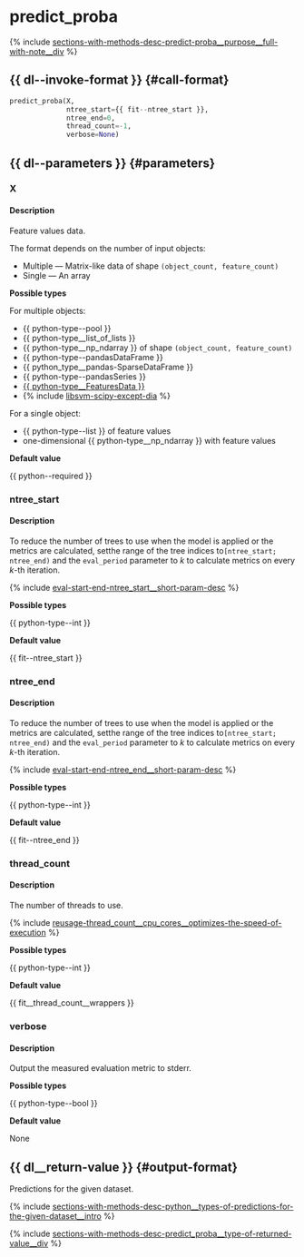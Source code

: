# predict_proba

{% include [sections-with-methods-desc-predict-proba__purpose__full-with-note__div](../_includes/work_src/reusage/predict-proba__purpose__full-with-note__div.md) %}


## {{ dl--invoke-format }} {#call-format}

```python
predict_proba(X, 
              ntree_start={{ fit--ntree_start }}, 
              ntree_end=0, 
              thread_count=-1, 
              verbose=None)
```

## {{ dl--parameters }} {#parameters}

### X

#### Description

Feature values data.

The format depends on the number of input objects:

- Multiple — Matrix-like data of shape `(object_count, feature_count)`
- Single — An array

**Possible types** 

For multiple objects:

- {{ python-type--pool }}
- {{ python-type__list_of_lists }}
- {{ python-type__np_ndarray }} of shape `(object_count, feature_count)`
- {{ python-type--pandasDataFrame }}
- {{ python_type__pandas-SparseDataFrame }}
- {{ python-type--pandasSeries }}
- [{{ python-type__FeaturesData }}](../concepts/python-features-data__desc.md)
- {% include [libsvm-scipy-except-dia](../_includes/work_src/reusage-formats/scipy-except-dia.md) %}
    

For a single object:

- {{ python-type--list }} of feature values
- one-dimensional {{ python-type__np_ndarray }} with feature values


**Default value** 

{{ python--required }}

### ntree_start

#### Description

To reduce the number of trees to use when the model is applied or the metrics are calculated, setthe range of the tree indices to`[ntree_start; ntree_end)` and the `eval_period` parameter to _k_ to calculate metrics on every _k_-th iteration.
 
{% include [eval-start-end-ntree_start__short-param-desc](../_includes/work_src/reusage-common-phrases/ntree_start__short-param-desc.md) %}
 
**Possible types** 
 
{{ python-type--int }}
 
**Default value** 
 
{{ fit--ntree_start }}

### ntree_end
 
#### Description
 
To reduce the number of trees to use when the model is applied or the metrics are calculated, setthe range of the tree indices to`[ntree_start; ntree_end)` and the `eval_period` parameter to _k_ to calculate metrics on every _k_-th iteration.
 
{% include [eval-start-end-ntree_end__short-param-desc](../_includes/work_src/reusage-common-phrases/ntree_end__short-param-desc.md) %}
 
**Possible types** 
 
{{ python-type--int }}
 
**Default value** 
 
{{ fit--ntree_end }}
 
### thread_count

#### Description

The number of threads to use.

{% include [reusage-thread_count__cpu_cores__optimizes-the-speed-of-execution](../_includes/work_src/reusage/thread_count__cpu_cores__optimizes-the-speed-of-execution.md) %}

**Possible types** 

{{ python-type--int }}

**Default value** 

{{ fit__thread_count__wrappers }}

### verbose

#### Description

Output the measured evaluation metric to stderr.

**Possible types**

{{ python-type--bool }}

**Default value** 

None

## {{ dl__return-value }} {#output-format}

Predictions for the given dataset.

{% include [sections-with-methods-desc-python__types-of-predictions-for-the-given-dataset__intro](../_includes/work_src/reusage/python__types-of-predictions-for-the-given-dataset__intro.md) %}


{% include [sections-with-methods-desc-predict_proba__type-of-returned-value__div](../_includes/work_src/reusage/predict_proba__type-of-returned-value__div.md) %}

